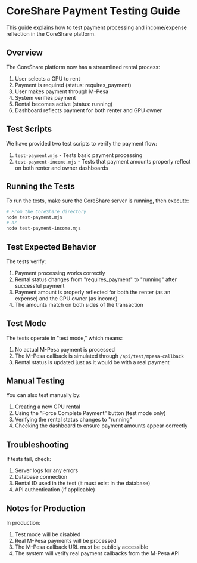 # CoreShare Payment Testing Guide

This guide explains how to test payment processing and income/expense reflection in the CoreShare platform.

## Overview

The CoreShare platform now has a streamlined rental process:
1. User selects a GPU to rent
2. Payment is required (status: requires_payment)
3. User makes payment through M-Pesa
4. System verifies payment
5. Rental becomes active (status: running)
6. Dashboard reflects payment for both renter and GPU owner

## Test Scripts

We have provided two test scripts to verify the payment flow:

1. `test-payment.mjs` - Tests basic payment processing
2. `test-payment-income.mjs` - Tests that payment amounts properly reflect on both renter and owner dashboards

## Running the Tests

To run the tests, make sure the CoreShare server is running, then execute:

```bash
# From the CoreShare directory
node test-payment.mjs
# or
node test-payment-income.mjs
```

## Test Expected Behavior

The tests verify:
1. Payment processing works correctly
2. Rental status changes from "requires_payment" to "running" after successful payment
3. Payment amount is properly reflected for both the renter (as an expense) and the GPU owner (as income)
4. The amounts match on both sides of the transaction

## Test Mode

The tests operate in "test mode," which means:
1. No actual M-Pesa payment is processed
2. The M-Pesa callback is simulated through `/api/test/mpesa-callback`
3. Rental status is updated just as it would be with a real payment

## Manual Testing

You can also test manually by:
1. Creating a new GPU rental
2. Using the "Force Complete Payment" button (test mode only)
3. Verifying the rental status changes to "running"
4. Checking the dashboard to ensure payment amounts appear correctly

## Troubleshooting

If tests fail, check:
1. Server logs for any errors
2. Database connection
3. Rental ID used in the test (it must exist in the database)
4. API authentication (if applicable)

## Notes for Production

In production:
1. Test mode will be disabled
2. Real M-Pesa payments will be processed
3. The M-Pesa callback URL must be publicly accessible
4. The system will verify real payment callbacks from the M-Pesa API